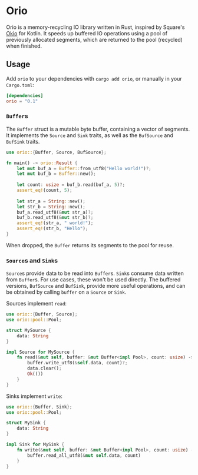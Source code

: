 # Orio

Orio is a memory-recycling IO library written in Rust, inspired by Square's [Okio][Okio] for
Kotlin. It speeds up buffered IO operations using a pool of previously allocated segments, which are
returned to the pool (recycled) when finished.

## Usage

Add `orio` to your dependencies with `cargo add orio`, or manually in  your `Cargo.toml`:

```toml
[dependencies]
orio = "0.1"
```

### `Buffer`s

The `Buffer` struct is a mutable byte buffer, containing a vector of segments. It implements the
`Source` and `Sink` traits, as well as the `BufSource` and `BufSink` traits.

```rust
use orio::{Buffer, Source, BufSource};

fn main() -> orio::Result {
	let mut buf_a = Buffer::from_utf8("Hello world!")?;
	let mut buf_b = Buffer::new();
	
	let count: usize = buf_b.read(buf_a, 5)?;
	assert_eq!(count, 5);
	
	let str_a = String::new();
	let str_b = String::new();
	buf_a.read_utf8(&mut str_a)?;
	buf_b.read_utf8(&mut str_b)?;
	assert_eq!(str_a, " world!");
	assert_eq!(str_b, "Hello");
}
```

When dropped, the `Buffer` returns its segments to the pool for reuse.

### `Source`s and `Sink`s

`Source`s provide data to be read into `Buffer`s. `Sink`s consume data written from `Buffer`s. For
use cases, these won't be used directly. The buffered versions, `BufSource` and `BufSink`, provide
more useful operations, and can be obtained by calling `buffer` on a `Source` or `Sink`.

Sources implement `read`:

```rust
use orio::{Buffer, Source};
use orio::pool::Pool;

struct MySource {
	data: String
}

impl Source for MySource {
	fn read(&mut self, buffer: &mut Buffer<impl Pool>, count: usize) -> orio::Result {
		buffer.write_utf8(&self.data, count)?;
		data.clear();
		Ok(())
	}
}
```

Sinks implement `write`:

```rust
use orio::{Buffer, Sink};
use orio::pool::Pool;

struct MySink {
	data: String
}

impl Sink for MySink {
	fn write(&mut self, buffer: &mut Buffer<impl Pool>, count: usize) -> orio::Result {
		buffer.read_all_utf8(&mut self.data, count)
	}
}
```

[Okio]: https://github.com/square/okio